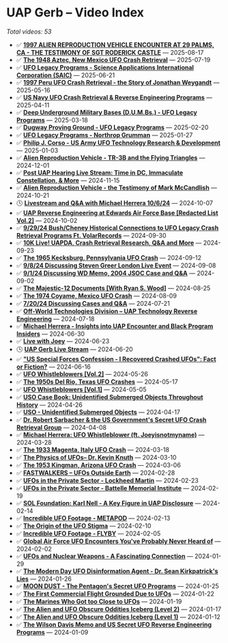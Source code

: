 # UAP Gerb – Video Index

_Total videos: 53_

- ✅ **[1997 ALIEN REPRODUCTION VEHICLE ENCOUNTER AT 29 PALMS, CA - THE TESTIMONY OF SGT RODERICK CASTLE](video-pages/ShoUyC1aip0.md)** — 2025-08-17
- ✅ **[The 1948 Aztec, New Mexico UFO Crash Retrieval](video-pages/QJxbyu-9Tj0.md)** — 2025-07-19
- ✅ **[UFO Legacy Programs - Science Applications International Corporation (SAIC)](video-pages/9p99lTsC7wQ.md)** — 2025-06-21
- ✅ **[1997 Peru UFO Crash Retrieval - the Story of Jonathan Weygandt](video-pages/7Jc2G5aEH0A.md)** — 2025-05-16
- ✅ **[US Navy UFO Crash Retrieval & Reverse Engineering Programs](video-pages/H9GSqOEvoBE.md)** — 2025-04-11
- ✅ **[Deep Underground Military Bases (D.U.M.Bs.) - UFO Legacy Programs](video-pages/7Ats0lIy3Lo.md)** — 2025-03-18
- ✅ **[Dugway Proving Ground - UFO Legacy Programs](video-pages/rePrVmR6a68.md)** — 2025-02-20
- ✅ **[UFO Legacy Programs - Northrop Grumman](video-pages/E-GleS2aGj0.md)** — 2025-01-27
- ✅ **[Philip J. Corso - US Army UFO Technology Research & Development](video-pages/_sv0Otxtcn4.md)** — 2025-01-03
- ✅ **[Alien Reproduction Vehicle - TR-3B and the Flying Triangles](video-pages/B7JP0uX0GwY.md)** — 2024-12-01
- ✅ **[Post UAP Hearing Live Stream: Time in DC, Immaculate Constellation, & More](video-pages/t9cLswYmWzU.md)** — 2024-11-15
- ✅ **[Alien Reproduction Vehicle - the Testimony of Mark McCandlish](video-pages/wF07QMm6joE.md)** — 2024-10-21
- 🕓 **[Livestream and Q&A with Michael Herrera 10/6/24](video-pages/AyA2SfFK89Q.md)** — 2024-10-07
- ✅ **[UAP Reverse Engineering at Edwards Air Force Base [Redacted List Vol.2]](video-pages/U_LSMLGBDNg.md)** — 2024-10-02
- ✅ **[9/29/24 Bush/Cheney Historical Connections to UFO Legacy Crash Retrieval Programs Ft. VolarRecords](video-pages/t85t8QpTsD4.md)** — 2024-09-30
- ✅ **[10K Live! UAPDA, Crash Retrieval Research, Q&A and More](video-pages/jNC-0dmH5BQ.md)** — 2024-09-23
- ✅ **[The 1965 Kecksburg, Pennsylvania UFO Crash](video-pages/rgBTMzFd-hg.md)** — 2024-09-12
- ✅ **[9/8/24 Discussing Steven Greer London Live Event](video-pages/3iWLTyhdyf4.md)** — 2024-09-08
- ✅ **[9/1/24 Discussing WD Memo, 2004 JSOC Case and Q&A](video-pages/ZFUneP18LVI.md)** — 2024-09-02
- ✅ **[The Majestic-12 Documents [With Ryan S. Wood]](video-pages/vzB87RJkQVU.md)** — 2024-08-25
- ✅ **[The 1974 Coyame, Mexico UFO Crash](video-pages/bL3tMByq_WM.md)** — 2024-08-09
- ✅ **[7/20/24 Discussing Cases and Q&A](video-pages/1m0oJD59eXQ.md)** — 2024-07-21
- ✅ **[Off-World Technologies Division – UAP Technology Reverse Engineering](video-pages/QJ215I85d5M.md)** — 2024-07-18
- ✅ **[Michael Herrera - Insights into UAP Encounter and Black Program Insiders](video-pages/4EMO38JUfVE.md)** — 2024-06-30
- ✅ **[Live with Joey](video-pages/azC7-UBRBSw.md)** — 2024-06-23
- 🕓 **[UAP Gerb Live Stream](video-pages/2Goib1eosJQ.md)** — 2024-06-20
- ✅ **["US Special Forces Confession - I Recovered Crashed UFOs": Fact or Fiction?](video-pages/DcvuglS7ps4.md)** — 2024-06-16
- ✅ **[UFO Whistleblowers [Vol.2]](video-pages/9Xk4X41yl2M.md)** — 2024-05-26
- ✅ **[The 1950s Del Rio, Texas UFO Crashes](video-pages/8S9qdRWSnD8.md)** — 2024-05-17
- ✅ **[UFO Whistleblowers [Vol.1]](video-pages/EKEZ2BClIb0.md)** — 2024-05-05
- ✅ **[USO Case Book: Unidentified Submerged Objects Throughout History](video-pages/Yn-83KbgRN8.md)** — 2024-04-26
- ✅ **[USO - Unidentified Submerged Objects](video-pages/U-jrx_giINA.md)** — 2024-04-17
- ✅ **[Dr. Robert Sarbacher & the US Government's Secret UFO Crash Retrieval Group](video-pages/R7DyJRf14nU.md)** — 2024-04-08
- ✅ **[Michael Herrera: UFO Whistleblower (ft. Joeyisnotmyname)](video-pages/6DyTfIV87Ck.md)** — 2024-03-28
- ✅ **[The 1933 Magenta, Italy UFO Crash](video-pages/FGiwgyLY7Aw.md)** — 2024-03-18
- ✅ **[The Physics of UFOs– Dr. Kevin Knuth](video-pages/inyw4Vfu7Z0.md)** — 2024-03-10
- ✅ **[The 1953 Kingman, Arizona UFO Crash](video-pages/41V4Pf_8oo4.md)** — 2024-03-06
- ✅ **[FASTWALKERS – UFOs Outside Earth](video-pages/Tubx-CaAaOs.md)** — 2024-02-28
- ✅ **[UFOs in the Private Sector - Lockheed Martin](video-pages/tVdzvvbbHW4.md)** — 2024-02-23
- ✅ **[UFOs in the Private Sector - Battelle Memorial Institute](video-pages/tISTJRPOqFo.md)** — 2024-02-19
- ✅ **[SOL Foundation: Karl Nell - A Key Figure in UAP Disclosure](video-pages/kKbSIfc7N7Q.md)** — 2024-02-14
- ✅ **[Incredible UFO Footage - METAPOD](video-pages/i6fitvV-aO0.md)** — 2024-02-13
- ✅ **[The Origin of the UFO Stigma](video-pages/xKArN8S9bnM.md)** — 2024-02-10
- ✅ **[Incredible UFO Footage - FLYBY](video-pages/qD1KnudMCO0.md)** — 2024-02-05
- ✅ **[Global Air Force UFO Encounters You've Probably Never Heard of](video-pages/6cVe-hdMTCE.md)** — 2024-02-02
- ✅ **[UFOs and Nuclear Weapons - A Fascinating Connection](video-pages/-DK2u8HlhDE.md)** — 2024-01-29
- ✅ **[The Modern Day UFO Disinformation Agent - Dr. Sean Kirkpatrick's Lies](video-pages/hK24ZdkvwN4.md)** — 2024-01-26
- ✅ **[MOON DUST - The Pentagon's Secret UFO Programs](video-pages/6ZuHLgVtKu8.md)** — 2024-01-25
- ✅ **[The First Commercial Flight Grounded Due to UFOs](video-pages/K_BZkOAw6E0.md)** — 2024-01-22
- ✅ **[The Marines Who Got too Close to UFOs](video-pages/HnxylCl68Tg.md)** — 2024-01-19
- ✅ **[The Alien and UFO Obscure Oddities Iceberg (Level 2)](video-pages/9FL04mqyZxk.md)** — 2024-01-17
- ✅ **[The Alien and UFO Obscure Oddities Iceberg (Level 1)](video-pages/1en219Vk9K4.md)** — 2024-01-12
- ✅ **[The Wilson Davis Memo and US Secret UFO Reverse Engineering Programs](video-pages/yIqkazIZh9I.md)** — 2024-01-09
